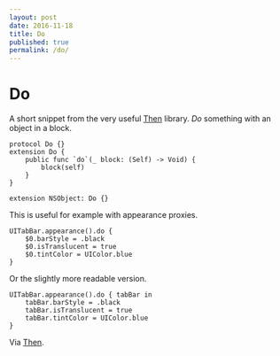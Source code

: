 ```yaml
---
layout: post
date: 2016-11-18
title: Do
published: true
permalink: /do/
--- 
```


# Do

A short snippet from the very useful [Then](https://github.com/devxoul/Then) library. *Do* something with an object in a block.

```
protocol Do {}
extension Do {
	public func `do`(_ block: (Self) -> Void) {
		block(self)
	}
}

extension NSObject: Do {}
```

This is useful for example with appearance proxies.

```
UITabBar.appearance().do {
	$0.barStyle = .black
	$0.isTranslucent = true
	$0.tintColor = UIColor.blue
}
```

Or the slightly more readable version.

```
UITabBar.appearance().do { tabBar in
	tabBar.barStyle = .black
	tabBar.isTranslucent = true
	tabBar.tintColor = UIColor.blue
}
```

Via [Then](https://github.com/devxoul/Then).